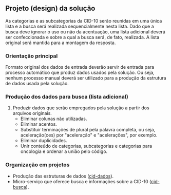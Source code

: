 ## Projeto (design) da solução

As categorias e as subcategorias da CID-10 serão reunidas em uma única lista e a busca será realizada sequencialmente nesta lista. Dado que a busca deve ignorar o uso ou não da acentuação, uma lista adicional deverá ser confeccionada e sobre a qual a busca será, de fato, realizada. A lista original será mantida para a montagem da resposta.

### Orientação principal

Formato original dos dados de entrada deverão servir de entrada para processo automático que produz dados usados pela solução. Ou seja, nenhum processo manual deverá ser utilizado para a produção da estrutura de dados usada pela solução.

### Produção dos dados para busca (lista adicional)

1. Produzir dados que serão empregados pela solução a partir dos arquivos originais.
   - Eliminar colunas não utilizadas.
   - Eliminar acentos. 
   - Substituir terminações de plural pela palavra completa, ou seja, aceleração(oes) por "aceleração" e "acelerações", por exemplo.
   - Eliminar duplicidades.
   - Unir conteúdo de categorias, subcategorias e categorias para oncologia e ordenar a união pelo código. 
   
 
### Organização em projetos

- Produção das estruturas de dados ([cid-dados](https://github.com/kyriosdata/cid10/tree/master/cid-dados)).
- Micro-serviço que oferece busca e informações sobre a CID-10 ([cid-busca](https://github.com/kyriosdata/cid10/tree/master/cid-busca)).

